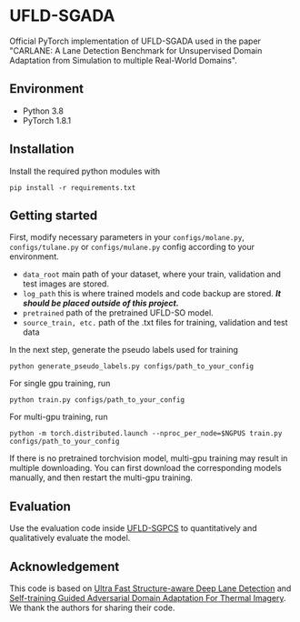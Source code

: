 # UFLD-SGADA
Official PyTorch implementation of UFLD-SGADA used in the paper "CARLANE: A Lane Detection Benchmark for Unsupervised Domain Adaptation from Simulation to multiple Real-World Domains".



## Environment
- Python 3.8 
- PyTorch 1.8.1

## Installation
Install the required python modules with

```Shell
pip install -r requirements.txt
```

## Getting started
First, modify necessary parameters in your `configs/molane.py`, `configs/tulane.py` or `configs/mulane.py` config according to your environment. 
- `data_root` main path of your dataset, where your train, validation and test images are stored. 
- `log_path` this is where trained models and code backup are stored. ***It should be placed outside of this project.***
- `pretrained` path of the pretrained UFLD-SO model.
- `source_train, etc.` path of the .txt files for training, validation and test data

In the next step, generate the pseudo labels used for training
```Shell
python generate_pseudo_labels.py configs/path_to_your_config
```

For single gpu training, run
```Shell
python train.py configs/path_to_your_config
```
For multi-gpu training, run
```Shell
python -m torch.distributed.launch --nproc_per_node=$NGPUS train.py configs/path_to_your_config
```
If there is no pretrained torchvision model, multi-gpu training may result in multiple downloading. You can first download the corresponding models manually, and then restart the multi-gpu training.

## Evaluation
Use the evaluation code inside [UFLD-SGPCS](https://github.com/juliangebele/CARLANE/blob/master/CARLANE%20Baselines/UFLD-SGPCS/pcs/test.py) to quantitatively and qualitatively evaluate the model. 

## Acknowledgement
This code is based on [Ultra Fast Structure-aware Deep Lane Detection](https://github.com/cfzd/Ultra-Fast-Lane-Detection) and [Self-training Guided Adversarial Domain Adaptation For Thermal Imagery](https://github.com/avaapm/SGADA). We thank the authors for sharing their code.
